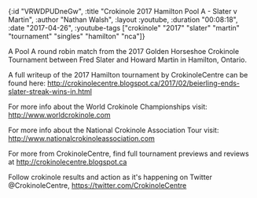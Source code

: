 {:id "VRWDPUDneGw",
 :title "Crokinole 2017 Hamilton Pool A - Slater v Martin",
 :author "Nathan Walsh",
 :layout :youtube,
 :duration "00:08:18",
 :date "2017-04-26",
 :youtube-tags
 ["crokinole"
  "2017"
  "slater"
  "martin"
  "tournament"
  "singles"
  "hamilton"
  "nca"]}


A Pool A round robin match from the 2017 Golden Horseshoe Crokinole Tournament between Fred Slater and Howard Martin in Hamilton, Ontario.

A full writeup of the 2017 Hamilton tournament by CrokinoleCentre can be found here: http://crokinolecentre.blogspot.ca/2017/02/beierling-ends-slater-streak-wins-in.html

For more info about the World Crokinole Championships visit: http://www.worldcrokinole.com

For more info about the National Crokinole Association Tour visit: http://www.nationalcrokinoleassociation.com

For more from CrokinoleCentre, find full tournament previews and reviews at http://crokinolecentre.blogspot.ca

Follow crokinole results and action as it's happening on Twitter @CrokinoleCentre, https://twitter.com/CrokinoleCentre
